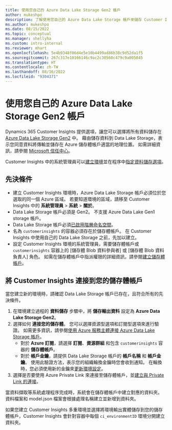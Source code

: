 ```yaml
---
title: 使用您自己的 Azure Data Lake Storage Gen2 帳戶
author: mukeshpo
description: 了解使用您自己的 Azure Data Lake Storage 帳戶來儲存 Customer Insights 資料的需求。
ms.author: mukeshpo
ms.date: 08/15/2022
ms.topic: conceptual
ms.manager: shellyha
ms.custom: intro-internal
ms.reviewer: mhart
ms.openlocfilehash: 5e4b9348f06d4e5e10b4499ad86b38c9d52da1f5
ms.sourcegitcommit: 267c317e10166146c9ac2c30560c479c9a005845
ms.translationtype: HT
ms.contentlocale: zh-TW
ms.lasthandoff: 08/16/2022
ms.locfileid: "9304371"
---
```

# <a name="use-your-own-azure-data-lake-storage-gen2-account"></a>使用您自己的 Azure Data Lake Storage Gen2 帳戶

Dynamics 365 Customer Insights 提供選項，讓您可以選擇將所有資料儲存在 [Azure Data Lake Storage Gen2](/azure/storage/blobs/data-lake-storage-introduction) 中。 藉由儲存資料到 Data Lake Storage，表示您同意資料將傳輸並儲存在 Azure 儲存體帳戶適當的地理位置。 如需詳細資訊，請參閱 [Microsoft 信任中心](https://www.microsoft.com/trust-center)。

Customer Insights 中的系統管理員可以[建立環境](create-environment.md)並在程序中[指定資料儲存選項](create-environment.md#step-2-configure-data-storage)。

## <a name="prerequisites"></a>先決條件

- 建立 Customer Insights 環境時，Azure Data Lake Storage 帳戶必須位於您選取的同一個 Azure 區域。 若要知道環境的區域，請移至 Customer Insights 中的 **系統管理員** > **系統** > **關於**。
- Data Lake Storage 帳戶必須是 Gen2。 不支援 Azure Data Lake Gen1 storage 帳戶。
- Data Lake Storage 帳戶必須[已啟用階層命名空間](/azure/storage/blobs/data-lake-storage-namespace)。
- 名為 `customerinsights` 的容器必須存在於儲存體帳戶。 在 Customer Insights 中使用自己的 Data Lake Storage 之前，先加以建立。
- 設定 Customer Insights 環境的系統管理員，需要儲存體帳戶或 `customerinsights` 容器上的 [儲存體 Blob 資料參與者] 或 [儲存體 Blob 資料負責人] 角色。 如需在儲存體帳戶中指派權限的詳細資訊，請參閱[建立儲存體帳戶](/azure/storage/common/storage-account-create?toc=%2Fazure%2Fstorage%2Fblobs%2Ftoc.json&tabs=azure-portal)。

## <a name="connect-customer-insights-with-your-storage-account"></a>將 Customer Insights 連接到您的儲存體帳戶

當您建立新的環境時，請確認 Data Lake Storage 帳戶已存在，且符合所有的先決條件。

1. 在環境建立過程的 **資料儲存** 步驟中，將 **儲存輸出資料** 設定為 **Azure Data Lake Storage Gen2**。
1. 選擇如何 **連接您的儲存體**。 您可以選擇資源型選項和訂閱型選項來進行驗證。 如需更多資訊，請參閱[使用 Azure 服務主體連接 Azure Data Lake Storage 帳戶](connect-service-principal.md)。
   - 對於 **Azure 訂閱**，請選擇 **訂閱**、**資源群組** 和包含 `customerinsights` 容器的 **儲存體帳戶**。
   - 對於 **帳戶金鑰**，請提供 Data Lake Storage 帳戶的 **帳戶名稱** 和 **帳戶金鑰**。 使用此驗證方法，表示您的組織輪換金鑰時您會收到通知。 在輪換時，您必須使用新的金鑰來[更新環境設定](manage-environments.md#edit-an-existing-environment)。
1. 選擇是否要使用 Azure Private Link 來連接至儲存體帳戶，並[建立與 Private Link 的連接](security-overview.md#set-up-an-azure-private-link)。

當資料擷取等系統處理程序完成時，系統會在儲存體帳戶中建立對應的資料夾。 資料檔案和 model.json 檔案會根據處理名稱建立並新增到資料夾。

如果您建立 Customer Insights 多重環境並選擇將環境輸出實體儲存到您的儲存體帳戶，Customer Insights 會針對容器中每個 `ci_environmentID` 環境分開建立資料夾。
